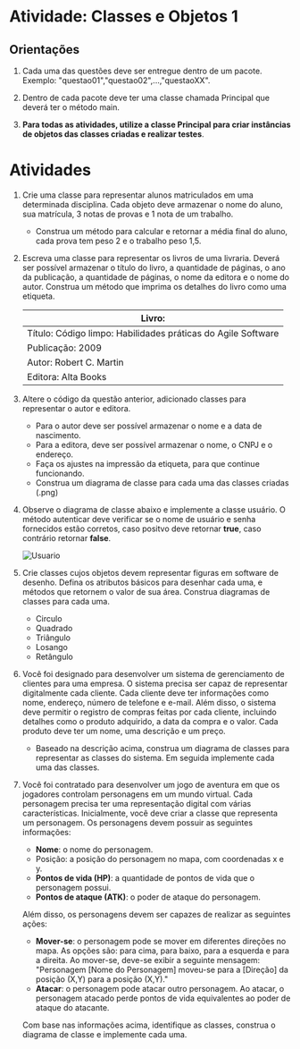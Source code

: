 # Atividade: Classes e Objetos 1

## Orientações

1. Cada uma das questões deve ser entregue dentro de um pacote. Exemplo: "questao01","questao02",...,"questaoXX".

1. Dentro de cada pacote deve ter uma classe chamada Principal que deverá ter o método main.

1. **Para todas as atividades, utilize a classe Principal para criar instâncias de objetos das classes criadas e realizar testes**.

# Atividades

1. Crie uma classe para representar alunos matriculados em uma determinada disciplina. Cada objeto deve armazenar o nome do aluno, sua matrícula, 3 notas de provas e 1 nota de um trabalho.

   - Construa um método para calcular e retornar a média final do aluno, cada prova tem peso 2 e o trabalho peso 1,5.

1. Escreva uma classe para representar os livros de uma livraria. Deverá ser possível armazenar o título do livro, a quantidade de páginas, o ano da publicação, a quantidade de páginas, o nome da editora e o nome do autor. Construa um método que imprima os detalhes do livro como uma etiqueta.

   | Livro:                                                       |
   | ------------------------------------------------------------ |
   | Título: Código limpo: Habilidades práticas do Agile Software |
   | Publicação: 2009                                             |
   | Autor: Robert C. Martin                                      |
   | Editora: Alta Books                                          |

1. Altere o código da questão anterior, adicionado classes para representar o autor e editora.

   - Para o autor deve ser possível armazenar o nome e a data de nascimento.
   - Para a editora, deve ser possível armazenar o nome, o CNPJ e o endereço.
   - Faça os ajustes na impressão da etiqueta, para que continue funcionando.
   - Construa um diagrama de classe para cada uma das classes criadas (.png)

1. Observe o diagrama de classe abaixo e implemente a classe usuário. O método autenticar deve verificar se o nome de usuário e senha fornecidos estão corretos, caso positvo deve retornar **true**, caso contrário retornar **false**.

   ![Usuario](http://www.plantuml.com/plantuml/proxy?cache=no&src=https://raw.githubusercontent.com/IFNMG-Almenara-Classes/lista-classes-objetos/main/assets/usuario.iuml)

1. Crie classes cujos objetos devem representar figuras em software de desenho. Defina os atributos básicos para desenhar cada uma, e métodos que retornem o valor de sua área. Construa diagramas de classes para cada uma.

   - Circulo
   - Quadrado
   - Triângulo
   - Losango
   - Retângulo

1. Você foi designado para desenvolver um sistema de gerenciamento de clientes para uma empresa. O sistema precisa ser capaz de representar digitalmente cada cliente. Cada cliente deve ter informações como nome, endereço, número de telefone e e-mail. Além disso, o sistema deve permitir o registro de compras feitas por cada cliente, incluindo detalhes como o produto adquirido, a data da compra e o valor. Cada produto deve ter um nome, uma descrição e um preço.

   - Baseado na descrição acima, construa um diagrama de classes para representar as classes do sistema. Em seguida implemente cada uma das classes.

1. Você foi contratado para desenvolver um jogo de aventura em que os jogadores controlam personagens em um mundo virtual. Cada personagem precisa ter uma representação digital com várias características. Inicialmente, você deve criar a classe que representa um personagem. Os personagens devem possuir as seguintes informações:

   - **Nome**: o nome do personagem.
   - Posição: a posição do personagem no mapa, com coordenadas x e y.
   - **Pontos de vida (HP)**: a quantidade de pontos de vida que o personagem possui.
   - **Pontos de ataque (ATK)**: o poder de ataque do personagem.

   Além disso, os personagens devem ser capazes de realizar as seguintes ações:

   - **Mover-se**: o personagem pode se mover em diferentes direções no mapa. As opções são: para cima, para baixo, para a esquerda e para a direita. Ao mover-se, deve-se exibir a seguinte mensagem: "Personagem [Nome do Personagem] moveu-se para a [Direção] da posição (X,Y) para a posição (X,Y)."
   - **Atacar**: o personagem pode atacar outro personagem. Ao atacar, o personagem atacado perde pontos de vida equivalentes ao poder de ataque do atacante.

   Com base nas informações acima, identifique as classes, construa o diagrama de classe e implemente cada uma.
